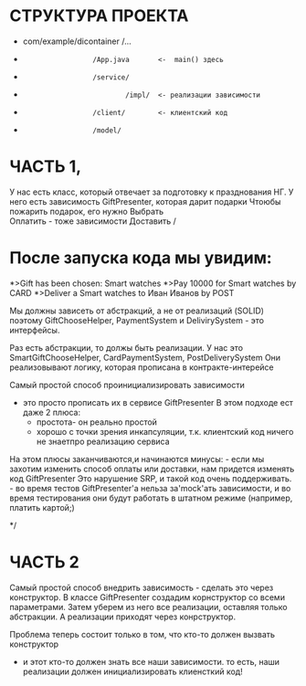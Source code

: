 # СТРУКТУРА ПРОЕКТА
 - com/example/dicontainer /...
 - 						/App.java 		<- 	main() здесь
 - 						/service/
 - 								/impl/ 	<- реализации зависимости
 - 						/client/		<- клиентский код
 - 						/model/

# ЧАСТЬ 1, 
У нас есть класс, который отвечает за подготовку к празднования НГ.
	У него есть зависимость GiftPresenter, которая дарит подарки
	Чтоюбы пожарить подарок, его нужно
		Выбрать			\
		Оплатить		- тоже зависимости 
		Доставить		/
	
# После запуcка кода мы увидим:
*>Gift has been chosen: Smart watches
*>Pay 10000 for Smart watches by CARD
*>Deliver a Smart watches to Иван Иванов by POST	


Мы должны зависеть от абстракций, а не от реализаций (SOLID)
поэтому  GiftChooseHelper, PaymentSystem и DelivirySystem - это интерфейсы.

Раз есть абстракции, то должы быть реализации. У нас это 
	SmartGiftChooseHelper, 
	CardPaymentSystem, 
	PostDeliverySystem
Они реализовывают логику, которая прописана в контракте-интерейсе

Самый простой способ проинициализировать зависимости
 - это просто прописать их в сервисе GiftPresenter
В этом подходе ест даже 2 плюса:
	- простота- он реально простой
	- хорошо с точки зрения инкапсуляции, т.к. 
клиентский код ничего не знаетпро реализацию сервиса

На этом плюсы заканчиваются,и начинаются минусы:
	- если мы захотим изменить способ оплаты или доставки, нам придется изменять код GiftPresenter
Это нарушение SRP, и такой код очень поддерживать.
	- во время тестов GiftPresenter'а нельза за'mock'ать зависимости,
и во время тестирования они будут работать в штатном режиме (например, платить картой;)

*/

# ЧАСТЬ 2

Самый простой способ внедрить зависимость - сделать это через конструктор.
В классе GiftPresenter создадим корнструктор со всеми параметрами. 
Затем уберем из него все реализации, оставляя только абстракции. А реализации приходят через конрструктор.

Проблема теперь состоит только в том, что кто-то должен вызвать конструктор
 - и этот кто-то должен знать все наши зависимости.
то есть, наши реализации должен инициализировать клиенсткий код!
 